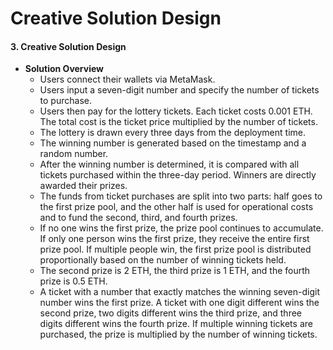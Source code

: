 # Creative Solution Design

#### 3. Creative Solution Design
- **Solution Overview**
    - Users connect their wallets via MetaMask.
    - Users input a seven-digit number and specify the number of tickets to purchase.
    - Users then pay for the lottery tickets. Each ticket costs 0.001 ETH. The total cost is the ticket price multiplied by the number of tickets.
    - The lottery is drawn every three days from the deployment time.
    - The winning number is generated based on the timestamp and a random number.
    - After the winning number is determined, it is compared with all tickets purchased within the three-day period. Winners are directly awarded their prizes.
    - The funds from ticket purchases are split into two parts: half goes to the first prize pool, and the other half is used for operational costs and to fund the second, third, and fourth prizes.
    - If no one wins the first prize, the prize pool continues to accumulate. If only one person wins the first prize, they receive the entire first prize pool. If multiple people win, the first prize pool is distributed proportionally based on the number of winning tickets held.
    - The second prize is 2 ETH, the third prize is 1 ETH, and the fourth prize is 0.5 ETH.
    - A ticket with a number that exactly matches the winning seven-digit number wins the first prize. A ticket with one digit different wins the second prize, two digits different wins the third prize, and three digits different wins the fourth prize. If multiple winning tickets are purchased, the prize is multiplied by the number of winning tickets.